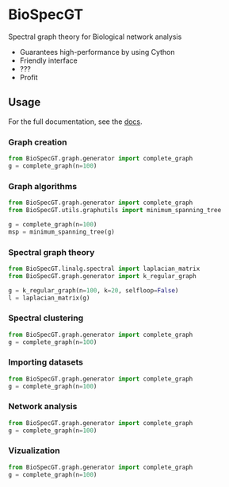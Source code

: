 # BioSpecGT
Spectral graph theory for Biological network analysis

* Guarantees high-performance by using Cython
* Friendly interface
* ???
* Profit


## Usage
For the full documentation, see the [docs](https://requests.readthedocs.io/en/master/).

### Graph creation
 ```python
from BioSpecGT.graph.generator import complete_graph
g = complete_graph(n=100)
```

### Graph algorithms
 ```python
from BioSpecGT.graph.generator import complete_graph
from BioSpecGT.utils.graphutils import minimum_spanning_tree

g = complete_graph(n=100)
msp = minimum_spanning_tree(g)
```

### Spectral graph theory
```python
from BioSpecGT.linalg.spectral import laplacian_matrix
from BioSpecGT.graph.generator import k_regular_graph

g = k_regular_graph(n=100, k=20, selfloop=False)
l = laplacian_matrix(g)
```

### Spectral clustering
 ```python
from BioSpecGT.graph.generator import complete_graph
g = complete_graph(n=100)
```

### Importing datasets
 ```python
from BioSpecGT.graph.generator import complete_graph
g = complete_graph(n=100)
```

### Network analysis
 ```python
from BioSpecGT.graph.generator import complete_graph
g = complete_graph(n=100)
```


### Vizualization
 ```python
from BioSpecGT.graph.generator import complete_graph
g = complete_graph(n=100)
```
